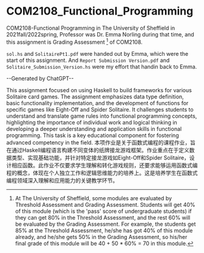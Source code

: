 # COM2108_Functional_Programming
COM2108-Functional Programming in The University of Sheffield in 2021fall/2022spring, Professor was Dr. Emma Norling during that time, and this assignment is Grading Assessment [^1] of COM2108. 

`sol.hs` and `SolitairePt1.pdf` were handed out by Emma, which were the start of this assignment. And `Report Submission Version.pdf` and `Solitaire_Submission_Version.hs` were my effort that handin back to Emma. 

--Generated by ChatGPT-- 

This assignment focused on using Haskell to build frameworks for various Solitaire card games. The assignment emphasizes data type definition, basic functionality implementation, and the development of functions for specific games like Eight-Off and Spider Solitaire. It challenges students to understand and translate game rules into functional programming concepts, highlighting the importance of individual work and logical thinking in developing a deeper understanding and application skills in functional programming. This task is a key educational component for fostering advanced competency in the field. 
本项作业是关于函数式编程的课程作业，旨在通过Haskell编程语言构建不同变体的纸牌接龙游戏框架。作业重点在于定义数据类型、实现基础功能，并针对特定接龙游戏如Eight-Off和Spider Solitaire，设计相应函数。此作业不仅要求学生理解和转化游戏规则，还要求能够运用函数式编程的概念，体现在个人独立工作和逻辑思维能力的培养上。这是培养学生在函数式编程领域深入理解和应用能力的关键教学环节。


[^1]: At The University of Sheffield, some modules are evaluated by Threshold Assessment and Grading Assessment. Students will get 40% of this module (which is the 'pass' score of undergraduate students) if they can get 80% in the Threshold Assessment, and the rest 60% will be evaluated by the Grading Assessment. For example, the students get 85% at the Threshold Assessment, he/she has got 40% of this module already, and he/she gets 50% in the Grading Assessment, so his/her final grade of this module will be 40 + 50 * 60% = 70 in this module. 
